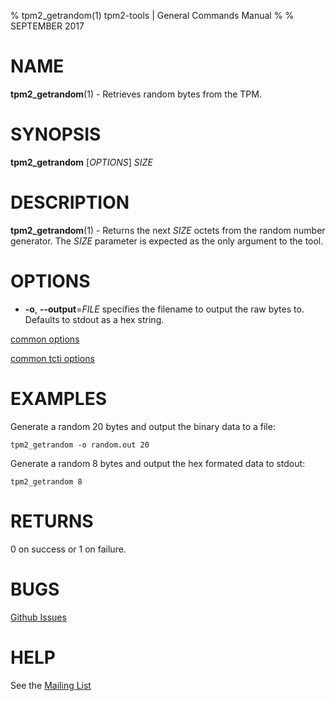 % tpm2_getrandom(1) tpm2-tools | General Commands Manual
%
% SEPTEMBER 2017

# NAME

**tpm2_getrandom**(1) - Retrieves random bytes from the TPM.

# SYNOPSIS

**tpm2_getrandom** [*OPTIONS*] _SIZE_

# DESCRIPTION

**tpm2_getrandom**(1) - Returns the next _SIZE_ octets from the random number
generator. The _SIZE_ parameter is expected as the only argument to the tool.

# OPTIONS

  * **-o**, **--output**=_FILE_
    specifies the filename to output the raw bytes to. Defaults to stdout as a hex
    string.

[common options](common/options.md)

[common tcti options](common/tcti.md)

# EXAMPLES

Generate a random 20 bytes and output the binary data to a file:

```
tpm2_getrandom -o random.out 20
```

Generate a random 8 bytes and output the hex formated data to stdout:

```
tpm2_getrandom 8
```

# RETURNS

0 on success or 1 on failure.

# BUGS

[Github Issues](https://github.com/01org/tpm2-tools/issues)

# HELP

See the [Mailing List](https://lists.01.org/mailman/listinfo/tpm2)

